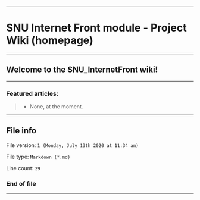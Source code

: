 
***

# SNU Internet Front module - Project Wiki (homepage)

***

## Welcome to the SNU_InternetFront wiki!

***

### Featured articles:

> * None, at the moment.

***

## File info

File version: `1 (Monday, July 13th 2020 at 11:34 am)`

File type: `Markdown (*.md)`

Line count: `29`

### End of file

***
